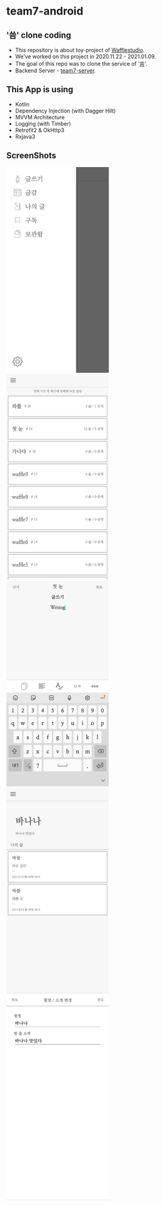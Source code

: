# team7-android
## '씀' clone coding
- This repository is about toy-project of [Wafflestudio](https://github.com/wafflestudio).
- We've worked on this project in 2020.11.22 - 2021.01.09.
- The goal of this repo was to clone the service of '[씀](https://play.google.com/store/apps/details?id=com.projectm.ezbrother.ssm)'.
- Backend Server - [team7-server](https://github.com/wafflestudio18-5/team7-server).

## This App is using
- Kotlin
- Dependency Injection (with Dagger Hilt)
- MVVM Architecture
- Logging (with Timber)
- Retrofit2 & OkHttp3
- Rxjava3

## ScreenShots
<img src="screenshots/written_1.jpeg" width="270" height="542"> <img src="screenshots/written_2.jpeg" width="270" height="542"> <img src="screenshots/written_3.jpeg" width="270" height="542"> <img src="screenshots/written_4.jpeg" width="270" height="542"> <img src="screenshots/written_5.jpeg" width="270" height="542">
